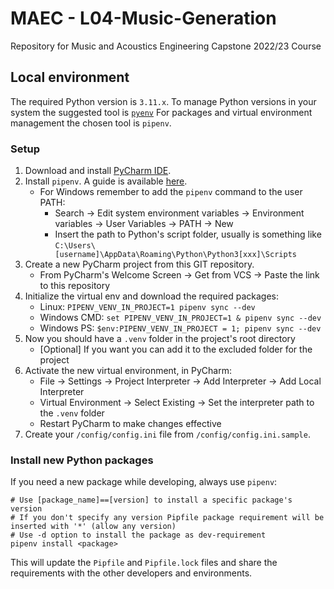 # MAEC - L04-Music-Generation
Repository for Music and Acoustics Engineering Capstone 2022/23 Course

## Local environment

The required Python version is `3.11.x`.
To manage Python versions in your system the suggested tool is [`pyenv`](https://github.com/pyenv/pyenv)
For packages and virtual environment management the chosen tool is `pipenv`.

### Setup
1. Download and install [PyCharm IDE](https://www.jetbrains.com/pycharm/download/#section=linux).
2. Install `pipenv`. A guide is available [here](https://pipenv.pypa.io/en/latest/install/#installing-pipenv).
   - For Windows remember to add the `pipenv` command to the user PATH:
     - Search &rarr; Edit system environment variables &rarr; Environment variables &rarr; User Variables &rarr; PATH &rarr; New
     - Insert the path to Python's script folder, usually is something like `C:\Users\[username]\AppData\Roaming\Python\Python3[xxx]\Scripts` 
3. Create a new PyCharm project from this GIT repository.
    - From PyCharm's Welcome Screen &rarr; Get from VCS &rarr; Paste the link to this repository
4. Initialize the virtual env and download the required packages:
   - Linux: `PIPENV_VENV_IN_PROJECT=1 pipenv sync --dev`
   - Windows CMD: `set PIPENV_VENV_IN_PROJECT=1 & pipenv sync --dev`
   - Windows PS: `$env:PIPENV_VENV_IN_PROJECT = 1; pipenv sync --dev`
5. Now you should have a `.venv` folder in the project's root directory
   - [Optional] If you want you can add it to the excluded folder for the project
6. Activate the new virtual environment, in PyCharm:
   - File &rarr; Settings &rarr; Project Interpreter &rarr; Add Interpreter &rarr; Add Local Interpreter
   - Virtual Environment &rarr; Select Existing &rarr; Set the interpreter path to the `.venv` folder
   - Restart PyCharm to make changes effective
7. Create your `/config/config.ini` file from `/config/config.ini.sample`.

### Install new Python packages
If you need a new package while developing, always use `pipenv`:
```shell script
# Use [package_name]==[version] to install a specific package's version 
# If you don't specify any version Pipfile package requirement will be inserted with '*' (allow any version)
# Use -d option to install the package as dev-requirement
pipenv install <package>
```
This will update the `Pipfile` and `Pipfile.lock` files and share the requirements with the other developers and 
environments.

